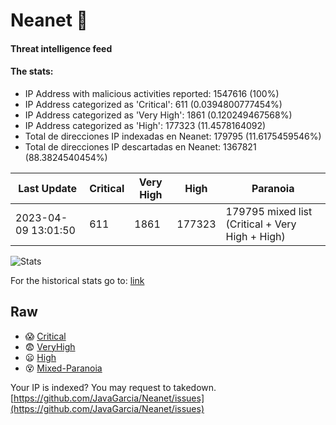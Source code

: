 # Neanet :hocho:
#### Threat intelligence feed
#### The stats:

- IP Address with malicious activities reported: 1547616 (100%)
- IP Address categorized as 'Critical':  611 (0.0394800777454%)
- IP Address categorized as 'Very High':  1861 (0.120249467568%)
- IP Address categorized as 'High':  177323 (11.4578164092)
- Total de direcciones IP indexadas en Neanet:  179795 (11.6175459546%)
- Total de direcciones IP descartadas en Neanet:  1367821 (88.3824540454%)

| Last Update | Critical | Very High | High | Paranoia |
| --- | --- | --- | --- | --- |
| 2023-04-09 13:01:50 | 611 | 1861 | 177323 | 179795 mixed list (Critical + Very High + High)|

![Stats](https://docs.google.com/spreadsheets/d/e/2PACX-1vSnaNMIXVabIpDJjufMlzH7poXnshF3mgd8Is1g9ytUEzVsP5my4Trn8f-xkoLLQ38xpL3HtmUexLo6/pubchart?oid=501124687&format=image)

For the historical stats go to: [link](/stats.csv)
## Raw
- :scream: [Critical](https://raw.githubusercontent.com/JavaGarcia/Neanet/master/blacklists/neanet_critical.txt)
- :fearful: [VeryHigh](https://raw.githubusercontent.com/JavaGarcia/Neanet/master/blacklists/neanet_veryHigh.txtt)
- :frowning: [High](https://raw.githubusercontent.com/JavaGarcia/Neanet/master/blacklists/neanet_high.txt)
- :dizzy_face: [Mixed-Paranoia](https://raw.githubusercontent.com/JavaGarcia/Neanet/master/blacklists/neanet_all.txt)


Your IP is indexed? You may request to takedown. [https://github.com/JavaGarcia/Neanet/issues](https://github.com/JavaGarcia/Neanet/issues)



































































































































































































































































































































































































































































































































































































































































































































































































































































































































































































































































































































































































































































































































































































































































































































































































































































































































































































































































































































































































































































































































































































































































































































































































































































































































































































































































































































































































































































































































































































































































































































































































































































































































































































































































































































































































































































































































































































































































































































































































































































































































































































































































































































































































































































































































































































































































































































































































































































































































































































































































































































































































































































































































































































































































































































































































































































































































































































































































































































































































































































































































































































































































































































































































































































































































































































































































































































































































































































































































































































































































































































































































































































































































































































































































































































































































































































































































































































































































































































































































































































































































































































































































































































































































































































































































































































































































































































































































































































































































































































































































































































































































































































































































































































































































































































































































































































































































































































































































































































































































































































































































































































































































































































































































































































































































































































































































































